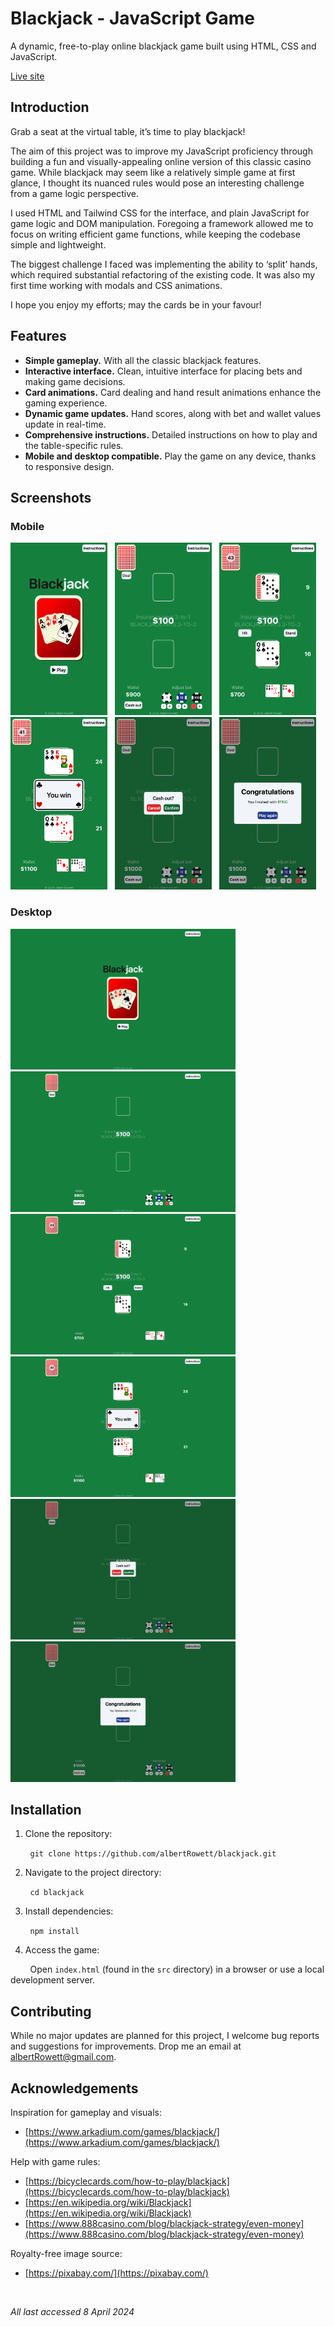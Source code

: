 # Blackjack - JavaScript Game

A dynamic, free-to-play online blackjack game built using HTML, CSS and JavaScript.

[Live site](https://blackjack.2023-bertr.dev.io-academy.uk/)

## Introduction

Grab a seat at the virtual table, it’s time to play blackjack!

The aim of this project was to improve my JavaScript proficiency through building a fun and visually-appealing online version of this classic casino game. While blackjack may seem like a relatively simple game at first glance, I thought its nuanced rules would pose an interesting challenge from a game logic perspective.

I used HTML and Tailwind CSS for the interface, and plain JavaScript for game logic and DOM manipulation. Foregoing a framework allowed me to focus on writing efficient game functions, while keeping the codebase simple and lightweight.

The biggest challenge I faced was implementing the ability to ‘split’ hands, which required substantial refactoring of the existing code. It was also my first time working with modals and CSS animations.

I hope you enjoy my efforts; may the cards be in your favour!

## Features

- **Simple gameplay.** With all the classic blackjack features.
- **Interactive interface.** Clean, intuitive interface for placing bets and making game decisions.
- **Card animations.** Card dealing and hand result animations enhance the gaming experience.
- **Dynamic game updates.** Hand scores, along with bet and wallet values update in real-time.
- **Comprehensive instructions.** Detailed instructions on how to play and the table-specific rules.
- **Mobile and desktop compatible.** Play the game on any device, thanks to responsive design.


## Screenshots

### Mobile

<img src="./README_screenshots/mobile_cover.png" alt="Mobile view of the game's title screen" width="155.25" height="276" /> &nbsp;
<img src="./README_screenshots/mobile_bet.png" alt="Mobile view of wagering" width="155.25" height="276" /> &nbsp;
<img src="./README_screenshots/mobile_play.png" alt="Mobile view of playing a split hand" width="155.25" height="276" /> &nbsp;
<img src="./README_screenshots/mobile_result.png" alt="Mobile view of a hand result" width="155.25" height="276" /> &nbsp;
<img src="./README_screenshots/mobile_cashout.png" alt="Mobile view of cashing out" width="155.25" height="276" /> &nbsp;
<img src="./README_screenshots/mobile_end.png" alt="Mobile view of the game end pop-up" width="155.25" height="276" />

### Desktop

<img src="./README_screenshots/desktop_cover.png" alt="Desktop view of the game's title screen" width="360" height="225" /> &nbsp;
<img src="./README_screenshots/desktop_bet.png" alt="Desktop view of wagering" width="360" height="225" /> &nbsp;
<img src="./README_screenshots/desktop_play.png" alt="Desktop view of playing a split hand" width="360" height="225" /> &nbsp;
<img src="./README_screenshots/desktop_result.png" alt="Desktop view of a hand result" width="360" height="225" /> &nbsp;
<img src="./README_screenshots/desktop_cashout.png" alt="Desktop view of cashing out" width="360" height="225" /> &nbsp;
<img src="./README_screenshots/desktop_end.png" alt="Desktop view of the game end pop-up" width="360" height="225" />

## Installation

1. Clone the repository:

&nbsp;&nbsp;&nbsp;&nbsp;&nbsp;&nbsp;&nbsp;&nbsp;`git clone https://github.com/albertRowett/blackjack.git`

2. Navigate to the project directory:

&nbsp;&nbsp;&nbsp;&nbsp;&nbsp;&nbsp;&nbsp;&nbsp;`cd blackjack`

3. Install dependencies:

&nbsp;&nbsp;&nbsp;&nbsp;&nbsp;&nbsp;&nbsp;&nbsp;`npm install`

4. Access the game:

&nbsp;&nbsp;&nbsp;&nbsp;&nbsp;&nbsp;&nbsp;&nbsp;Open `index.html` (found in the `src` directory) in a browser or use a local development server.

## Contributing

While no major updates are planned for this project, I welcome bug reports and suggestions for improvements. Drop me an email at <albertRowett@gmail.com>.

## Acknowledgements

Inspiration for gameplay and visuals:
- [https://www.arkadium.com/games/blackjack/](https://www.arkadium.com/games/blackjack/)

Help with game rules:
- [https://bicyclecards.com/how-to-play/blackjack](https://bicyclecards.com/how-to-play/blackjack)
- [https://en.wikipedia.org/wiki/Blackjack](https://en.wikipedia.org/wiki/Blackjack)
- [https://www.888casino.com/blog/blackjack-strategy/even-money](https://www.888casino.com/blog/blackjack-strategy/even-money)

Royalty-free image source:
- [https://pixabay.com/](https://pixabay.com/)

<br>

*All last accessed 8 April 2024*
